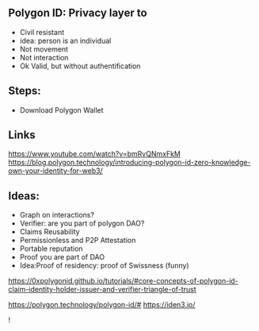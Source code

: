 ## Polygon ID: Privacy layer to 
- Civil resistant 
- idea: person is an individual
- Not movement
- Not interaction
- Ok Valid, but without authentification


## Steps:
- Download Polygon Wallet

## Links
https://www.youtube.com/watch?v=bmRvQNmxFkM
https://blog.polygon.technology/introducing-polygon-id-zero-knowledge-own-your-identity-for-web3/

## Ideas: 
- Graph on interactions?
- Verifier: are you part of polygon DAO?
- Claims Reusability
- Permissionless and P2P Attestation
- Portable reputation
- Proof you are part of DAO
- Idea:Proof of residency: proof of Swissness (funny)

https://0xpolygonid.github.io/tutorials/#core-concepts-of-polygon-id-claim-identity-holder-issuer-and-verifier-triangle-of-trust

https://polygon.technology/polygon-id/#
https://iden3.io/

[](img/polygon/Get%20your%20claims.png%0D) 
[](img/polygon/Identity%20App.png%0D) 
[](img/polygon/Identity.png%0D) !
[](img/polygon/Polygon%20ID%20Connect.webp) 